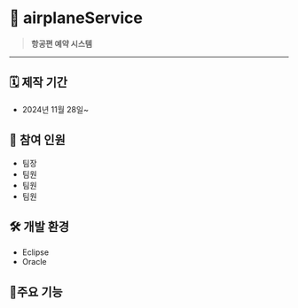 # 🛫 airplaneService
> **항공편 예약 시스템**

---
## 🗓 제작 기간 
- 2024년 11월 28일~

## 👬 참여 인원
- 팀장
- 팀원
- 팀원
- 팀원

## 🛠 개발 환경
- Eclipse
- Oracle

## 📌주요 기능
